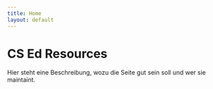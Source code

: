 ```yaml
---
title: Home
layout: default
---
```


# CS Ed Resources

Hier steht eine Beschreibung, wozu die Seite gut sein soll und wer sie maintaint.